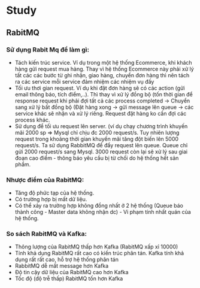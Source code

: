 # Study
## RabitMQ
### Sử dụng Rabit Mq để làm gì:
- Tách kiến trúc service. Ví dụ trong một hệ thống Ecommerce, khi khách hàng gửi request mua hàng. Thay vì hệ thống Ecommerce này phải xử lý tất các các bước từ ghi nhận, giao hàng, chuyển đơn hàng thì nên tách ra các service mỗi service đảm nhiệm các nhiệm vụ đấy
- Tối ưu thơi gian request. Ví dụ khi đặt đơn hàng sẽ có các action (gửi email thông báo, tích điểm,..). Thì thay vì xử lý đồng bộ (tốn thời gian để response request khi phải đợi tất cả các process completed -> Chuyển sang xử lý bất đồng bộ (Đặt hàng xong -> gửi message lên queue -> các service khác sẽ nhận và xử lý riêng. Request đặt hàng ko cần đợi các process khác.
- Sử dụng để tối ưu request lên server. (ví dụ chạy chương trình khuyến mãi 2000 sp => Mysql chỉ chịu đc 2000 request/s. Tuy nhiên lượng request trong khoảng thời gian khuyến mãi tăng đột biến lên 5000 request/s. Ta sử dụng RabbitMQ để đẩy request lên queue. Queue chỉ gửi  2000 request/s sang Mysql. 3000 request còn lại sẽ xử lý sau giai đoạn cao điểm - thông báo yêu cầu bị từ chối do hệ thống hết sản phẩm.
### Nhược điểm của RabitMQ:
- Tăng độ phức tạp của hệ thống.
- Có trường hợp bị mất dữ liệu.
- Có thể xảy ra trường hợp không đồng nhất ở 2 hệ thống (Queue báo thành công - Master data không nhận dc) - Vi phạm tính nhất quán của hệ thống.
### So sách RabitMQ và Kafka:
- Thông lượng của RabitMQ thấp hơn Kafka (RabitMQ xấp xỉ 10000)
- Tính khả dụng RabitMQ rất cao có kiến trúc phân tán. Kafka tính khả dụng rất rất cao, hỗ trợ hệ thống phân tán
- RabbitMQ dễ mất message hơn Kafka
- Độ tin cậy dữ liệu của RabitMQ cao hơn Kafka
- Tốc độ (độ trễ thấp) RabitMQ tốn hơn Kafka
